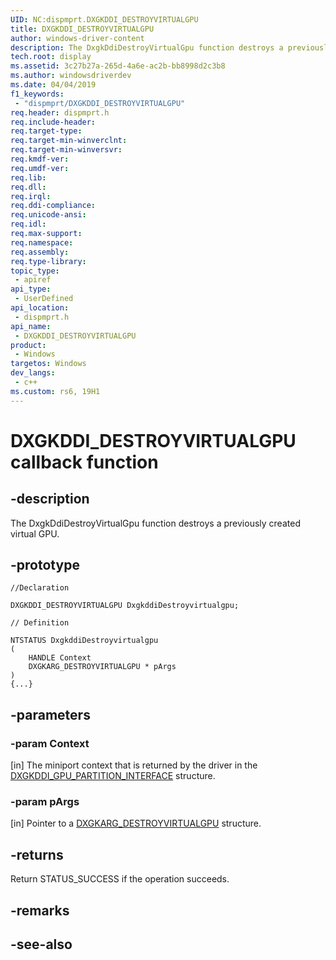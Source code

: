 ```yaml
---
UID: NC:dispmprt.DXGKDDI_DESTROYVIRTUALGPU
title: DXGKDDI_DESTROYVIRTUALGPU
author: windows-driver-content
description: The DxgkDdiDestroyVirtualGpu function destroys a previously created virtual GPU.
tech.root: display
ms.assetid: 3c27b27a-265d-4a6e-ac2b-bb8998d2c3b8
ms.author: windowsdriverdev
ms.date: 04/04/2019 
f1_keywords:
 - "dispmprt/DXGKDDI_DESTROYVIRTUALGPU"
req.header: dispmprt.h
req.include-header:
req.target-type:
req.target-min-winverclnt: 
req.target-min-winversvr:
req.kmdf-ver:
req.umdf-ver:
req.lib:
req.dll:
req.irql: 
req.ddi-compliance:
req.unicode-ansi:
req.idl:
req.max-support:
req.namespace:
req.assembly:
req.type-library: 
topic_type: 
 - apiref
api_type: 
 - UserDefined
api_location: 
 - dispmprt.h
api_name: 
 - DXGKDDI_DESTROYVIRTUALGPU
product: 
 - Windows
targetos: Windows
dev_langs:
 - c++
ms.custom: rs6, 19H1
---
```


# DXGKDDI_DESTROYVIRTUALGPU callback function

## -description

The DxgkDdiDestroyVirtualGpu function destroys a previously created virtual GPU.

## -prototype

```
//Declaration

DXGKDDI_DESTROYVIRTUALGPU DxgkddiDestroyvirtualgpu; 

// Definition

NTSTATUS DxgkddiDestroyvirtualgpu 
(
	HANDLE Context
	DXGKARG_DESTROYVIRTUALGPU * pArgs
)
{...}

```

## -parameters

### -param Context

[in] The miniport context that is returned by the driver in the [DXGKDDI_GPU_PARTITION_INTERFACE](ns-dispmprt-_dxgkddi_gpu_partition_interface.md) structure.

### -param pArgs

[in] Pointer to a [DXGKARG_DESTROYVIRTUALGPU](ns-dispmprt-_dxgkarg_destroyvirtualgpu.md) structure.

## -returns

Return STATUS_SUCCESS if the operation succeeds. 

## -remarks




## -see-also
